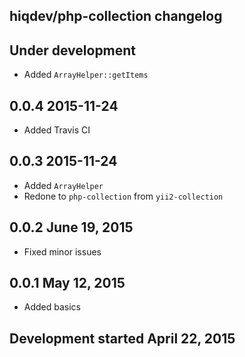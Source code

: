 hiqdev/php-collection changelog
-------------------------------

## Under development

- Added `ArrayHelper::getItems`

## 0.0.4 2015-11-24

- Added Travis CI

## 0.0.3 2015-11-24

- Added `ArrayHelper`
- Redone to `php-collection` from `yii2-collection`

## 0.0.2 June 19, 2015

- Fixed minor issues

## 0.0.1 May 12, 2015

- Added basics

## Development started April 22, 2015

